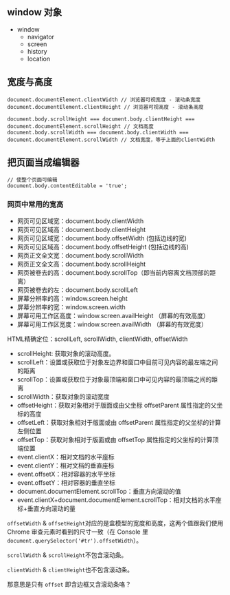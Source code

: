 ## window 对象

- window
  + navigator
  + screen
  + history
  + location
  
## 宽度与高度

```
document.documentElement.clientWidth // 浏览器可视宽度 - 滚动条宽度
document.documentElement.clientHeight // 浏览器可视高度 - 滚动条高度

document.body.scrollHeight === document.body.clientHeight === document.documentElement.scrollHeight // 文档高度
document.body.scrollWidth === document.body.clientWidth === document.documentElement.scrollWidth // 文档宽度，等于上面的clientWidth
```

## 把页面当成编辑器

```
// 使整个页面可编辑
document.body.contentEditable = 'true';
```

### 网页中常用的宽高

- 网页可见区域宽：document.body.clientWidth 
- 网页可见区域高：document.body.clientHeight 
- 网页可见区域宽：document.body.offsetWidth (包括边线的宽) 
- 网页可见区域高：document.body.offsetHeight (包括边线的高) 
- 网页正文全文宽：document.body.scrollWidth 
- 网页正文全文高：document.body.scrollHeight 
- 网页被卷去的高：document.body.scrollTop（即当前内容离文档顶部的距离）
- 网页被卷去的左：document.body.scrollLeft 
- 屏幕分辨率的高：window.screen.height 
- 屏幕分辨率的宽：window.screen.width 
- 屏幕可用工作区高度：window.screen.availHeight （屏幕的有效高度） 
- 屏幕可用工作区宽度：window.screen.availWidth  （屏幕的有效宽度）

HTML精确定位：scrollLeft, scrollWidth, clientWidth, offsetWidth 

- scrollHeight: 获取对象的滚动高度。  
- scrollLeft：设置或获取位于对象左边界和窗口中目前可见内容的最左端之间的距离  
- scrollTop：设置或获取位于对象最顶端和窗口中可见内容的最顶端之间的距离  
- scrollWidth：获取对象的滚动宽度  
- offsetHeight：获取对象相对于版面或由父坐标 offsetParent 属性指定的父坐标的高度  
- offsetLeft：获取对象相对于版面或由 offsetParent 属性指定的父坐标的计算左侧位置  
- offsetTop：获取对象相对于版面或由 offsetTop 属性指定的父坐标的计算顶端位置  
- event.clientX：相对文档的水平座标  
- event.clientY：相对文档的垂直座标  
- event.offsetX：相对容器的水平坐标  
- event.offsetY：相对容器的垂直坐标  
- document.documentElement.scrollTop：垂直方向滚动的值  
- event.clientX+document.documentElement.scrollTop：相对文档的水平座标+垂直方向滚动的量 

`offsetWidth` & `offsetHeight`对应的是盒模型的宽度和高度，这两个值跟我们使用 Chrome 审查元素时看到的尺寸一致（在 Console 里`document.querySelector('#tr').offsetWidth`）。

`scrollWidth` & `scrollHeight`不包含滚动条。

`clientWidth` & `clientHeight`也不包含滚动条。

那意思是只有 `offset` 即含边框又含滚动条咯？

